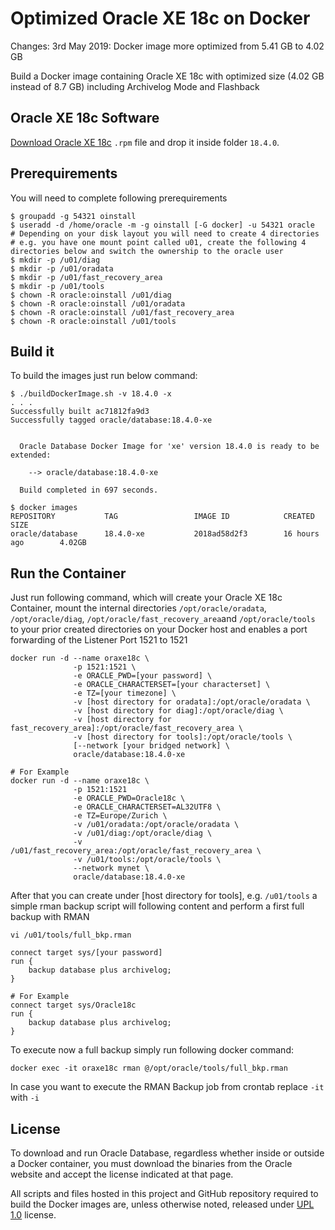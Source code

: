 Optimized Oracle XE 18c on Docker
=====
Changes: 3rd May 2019: Docker image more optimized from 5.41 GB to 4.02 GB

Build a Docker image containing Oracle XE 18c with optimized size (4.02 GB instead of 8.7 GB) including Archivelog Mode and Flashback


## Oracle XE 18c Software
[Download Oracle XE 18c](https://www.oracle.com/technetwork/database/database-technologies/express-edition/downloads/index.html) `.rpm` file and drop it inside folder `18.4.0`.

## Prerequirements
You will need to complete following prerequirements
```
$ groupadd -g 54321 oinstall
$ useradd -d /home/oracle -m -g oinstall [-G docker] -u 54321 oracle
# Depending on your disk layout you will need to create 4 directories
# e.g. you have one mount point called u01, create the following 4 directories below and switch the ownership to the oracle user
$ mkdir -p /u01/diag
$ mkdir -p /u01/oradata
$ mkdir -p /u01/fast_recovery_area
$ mkdir -p /u01/tools
$ chown -R oracle:oinstall /u01/diag
$ chown -R oracle:oinstall /u01/oradata
$ chown -R oracle:oinstall /u01/fast_recovery_area
$ chown -R oracle:oinstall /u01/tools
```
## Build it
To build the images just run below command:
```
$ ./buildDockerImage.sh -v 18.4.0 -x
. . .
Successfully built ac71812fa9d3
Successfully tagged oracle/database:18.4.0-xe


  Oracle Database Docker Image for 'xe' version 18.4.0 is ready to be extended:

    --> oracle/database:18.4.0-xe

  Build completed in 697 seconds.

$ docker images
REPOSITORY           TAG                 IMAGE ID            CREATED             SIZE
oracle/database      18.4.0-xe           2018ad58d2f3        16 hours ago        4.02GB
```

## Run the Container
Just run following command, which will create your Oracle XE 18c Container, mount the internal directories `/opt/oracle/oradata`, `/opt/oracle/diag`, `/opt/oracle/fast_recovery_area`and `/opt/oracle/tools` to your prior created directories on your Docker host and enables a port forwarding of the Listener Port 1521 to 1521
```
docker run -d --name oraxe18c \
              -p 1521:1521 \
              -e ORACLE_PWD=[your password] \
              -e ORACLE_CHARACTERSET=[your characterset] \
              -e TZ=[your timezone] \
              -v [host directory for oradata]:/opt/oracle/oradata \
              -v [host directory for diag]:/opt/oracle/diag \
              -v [host directory for fast_recovery_area]:/opt/oracle/fast_recovery_area \
              -v [host directory for tools]:/opt/oracle/tools \
              [--network [your bridged network] \
              oracle/database:18.4.0-xe

# For Example
docker run -d --name oraxe18c \
              -p 1521:1521
              -e ORACLE_PWD=Oracle18c \
              -e ORACLE_CHARACTERSET=AL32UTF8 \
              -e TZ=Europe/Zurich \
              -v /u01/oradata:/opt/oracle/oradata \
              -v /u01/diag:/opt/oracle/diag \
              -v /u01/fast_recovery_area:/opt/oracle/fast_recovery_area \
              -v /u01/tools:/opt/oracle/tools \
              --network mynet \
              oracle/database:18.4.0-xe
```

After that you can create under [host directory for tools], e.g. `/u01/tools` a simple rman backup script will following content and perform a first full backup with RMAN
```
vi /u01/tools/full_bkp.rman

connect target sys/[your password]
run {
    backup database plus archivelog;
}

# For Example
connect target sys/Oracle18c
run {
    backup database plus archivelog;
}
```

To execute now a full backup simply run following docker command:
```
docker exec -it oraxe18c rman @/opt/oracle/tools/full_bkp.rman
```
In case you want to execute the RMAN Backup job from crontab replace `-it` with `-i`

## License
To download and run Oracle Database, regardless whether inside or outside a Docker container, you must download the binaries from the Oracle website and accept the license indicated at that page.

All scripts and files hosted in this project and GitHub repository required to build the Docker images are, unless otherwise noted, released under [UPL 1.0](https://oss.oracle.com/licenses/upl/) license.
